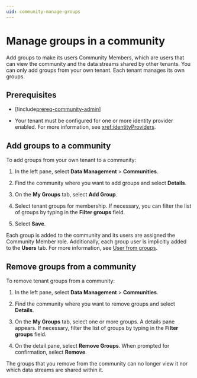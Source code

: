 ```yaml
---
uid: community-manage-groups
---
```


# Manage groups in a community

Add groups to make its users Community Members, which are users that can view the community and the data streams shared by other tenants. You can only add groups from your own tenant. Each tenant manages its own groups.

## Prerequisites

- [!include[prereq-community-admin](includes/prereq-community-admin.md)]

- Your tenant must be configured for one or more identity provider enabled. For more information, see <xref:identityProviders>.

## Add groups to a community

To add groups from your own tenant to a community:

1. In the left pane, select **Data Management** > **Communities**.

1. Find the community where you want to add groups and select **Details**.

1. On the **My Groups** tab, select **Add Group**.

1. Select tenant groups for membership. If necessary, you can filter the list of groups by typing in the **Filter groups** field.

1. Select **Save**.

Each group is added to the community and its users are assigned the Community Member role. Additionally, each group user is implicitly added to the **Users** tab. For more information, see [User from groups](xref:community-manage-users#users-from-groups). 

## Remove groups from a community

To remove tenant groups from a community:

1. In the left pane, select **Data Management** > **Communities**.

1. Find the community where you want to remove groups and select **Details**.

1. On the **My Groups** tab, select one or more groups. A details pane appears. If necessary, filter the list of groups by typing in the **Filter groups** field.

1. On the detail pane, select **Remove Groups**. When prompted for confirmation, select **Remove**.

The groups that you remove from the community can no longer view it nor which data streams are shared within it.

